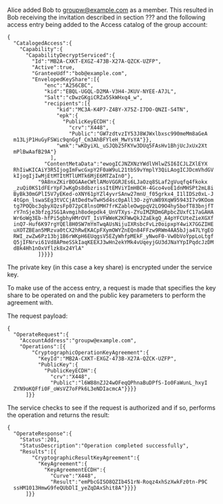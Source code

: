 
Alice added Bob to groupw@example.com as a member. This resulted in Bob receiving the
invitation described in section ??? and the following access entry being added
to the Access catalog of the group account:

~~~~
{
  "CatalogedAccess":{
    "Capability":{
      "CapabilityDecryptServiced":{
        "Id":"MB2A-CXKT-EXGZ-473B-X27A-QZCK-UZFP",
        "Active":true,
        "GranteeUdf":"bob@example.com",
        "EnvelopedKeyShare":[{
            "enc":"A256CBC",
            "kid":"EBQL-UGQL-D2MA-V3H4-JKUV-NYEE-A7JL",
            "Salt":"cDwzGKgiCRZa5SkWHxq4_w",
            "recipients":[{
                "kid":"MC3A-K4P7-Z4BY-X75Z-I7DO-QNZI-S4TN",
                "epk":{
                  "PublicKeyECDH":{
                    "crv":"X448",
                    "Public":"GW7zdtvzIY53J8WJWxlbxsc990meMm8aGeA
  m13LjP1HuGyFSWic9qnGgf_Cm3AhBFYleH_MwYsYA"}},
                "wmk":"wKDyiXL_uSJQb25FKYw3DUq5FAsHv1BhjUcJxUx2Xt
  mPlBwAafB29A"}
              ],
            "ContentMetaData":"ewogICJNZXNzYWdlVHlwZSI6ICJLZXlEYX
  RhIiwKICAiY3R5IjogImFwcGxpY2F0aW9uL21tbS9vYmplY3QiLAogICJDcmVhdGV
  kIjogIjIwMjEtMTItMTlUMTk6MjE6MTZaIn0"},
          "9A8nxZKirBOGAAeCWtlAMoVGGRJEs6LJaOzq8SLaf2gVuqfq4fkokx
  _zuQi0KS1dFErYpFJwKgDs8dbzrissItEMViYImHBCH-4Gco4voE1dnMHSPt2mL8i
  ByBk30mGPlI5V7yEKed-oXNY61pYZl4yvrSAnw27mnU_f05grkx4_I1lIDSz0xL-J
  4tGpn_lswaSEg3tVCCjAtDedtwTwH5d4sc0pAll3O-zgYuW89XqW95943I7v9KOom
  tg7POQbc3qbyXQzsFp072pC8lnsOMH7frKZableOwgpqV2LO9O4hy5bofT83bnjfT
  rY7nSje3bfzgJSG1Avmgih8odepdk4_UnVTXys-ZYuIMZRDmGRpbcZUxfC17aGAHA
  Wr6oWg3Eb-hfPi5gbhyHMrOVT_IsVFWWeK2KFWwQkJZaEkgQ_A4pYFCUteZieXGXf
  inQ7-Huf6K97rgYQEl8H0SW7mYmTwqAUsNijuIXRsbcFvLz0oipxpY4wiX7GGZIHE
  uXOTZBEan5MRzva0tCX2hRwEKACpFXymOWYZnEQn84FFzw9RWm4AA5bJja47LYgEO
  RWI_zwZw6Pz13bj1B6rWKpH6EUqgsV5EZyWhfpMEkF_yNwoF0-Vw0bVoYppLoLtgf
  Q5jIFNrvi61Vd8APmeSSkIaqKEEXJ3wHn2ekYMk4vUqeyjGU3dJNaYYpIPqdcJzDM
  dBk4Hh1nOxVflzk8x24YlA"
          ]}}}}
~~~~

The private key (in this case a key share) is encrypted under the service key.

To make use of the access entry, a request is made that specifies the key share
to be operated on and the public key parameters to perform the agreement with.

The request payload:


~~~~
{
  "OperateRequest":{
    "AccountAddress":"groupw@example.com",
    "Operations":[{
        "CryptographicOperationKeyAgreement":{
          "KeyId":"MB2A-CXKT-EXGZ-473B-X27A-QZCK-UZFP",
          "PublicKey":{
            "PublicKeyECDH":{
              "crv":"X448",
              "Public":"l6W88nZJ24wOFeqQPhnaBuDPfS-Io0FaWunL_hxyI
  ZYN9oKQFfi0F_oWsVZ7oFPk6L3eNDIacmcA"}}}}
      ]}}
~~~~


The service checks to see if the request is authorized and if so, performs the
operation and returns the result:


~~~~
{
  "OperateResponse":{
    "Status":201,
    "StatusDescription":"Operation completed successfully",
    "Results":[{
        "CryptographicResultKeyAgreement":{
          "KeyAgreement":{
            "KeyAgreementECDH":{
              "Curve":"X448",
              "Result":"emPbcGISO8QZIb451rN-Roqz4xhSzXwkFz0tn-P9C
  ssHM1013HmwG9feQUbDlI_yeZqDAxShit8A"}}}}
      ]}}
~~~~

